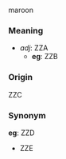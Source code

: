maroon
### Meaning
+ _adj_: ZZA
    + __eg__: ZZB

### Origin

ZZC

### Synonym

__eg__: ZZD

+ ZZE


